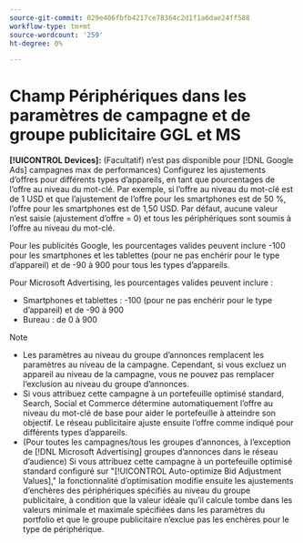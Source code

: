 ```yaml
---
source-git-commit: 029e406fbfb4217ce78364c2d1f1a6dae24ff588
workflow-type: tm+mt
source-wordcount: '259'
ht-degree: 0%

---
```

# Champ Périphériques dans les paramètres de campagne et de groupe publicitaire GGL et MS

**[!UICONTROL Devices]:** (Facultatif) n’est pas disponible pour [!DNL Google Ads] campagnes max de performances) Configurez les ajustements d’offres pour différents types d’appareils, en tant que pourcentages de l’offre au niveau du mot-clé. Par exemple, si l’offre au niveau du mot-clé est de 1 USD et que l’ajustement de l’offre pour les smartphones est de 50 %, l’offre pour les smartphones est de 1,50 USD. Par défaut, aucune valeur n’est saisie (ajustement d’offre = 0) et tous les périphériques sont soumis à l’offre au niveau du mot-clé.

Pour les publicités Google, les pourcentages valides peuvent inclure -100 pour les smartphones et les tablettes (pour ne pas enchérir pour le type d’appareil) et de -90 à 900 pour tous les types d’appareils.

Pour Microsoft Advertising, les pourcentages valides peuvent inclure :

* Smartphones et tablettes : -100 (pour ne pas enchérir pour le type d’appareil) et de -90 à 900
* Bureau : de 0 à 900

>[!NOTE]
>* Les paramètres au niveau du groupe d’annonces remplacent les paramètres au niveau de la campagne. Cependant, si vous excluez un appareil au niveau de la campagne, vous ne pouvez pas remplacer l’exclusion au niveau du groupe d’annonces.
>* Si vous attribuez cette campagne à un portefeuille optimisé standard, Search, Social et Commerce détermine automatiquement l’offre au niveau du mot-clé de base pour aider le portefeuille à atteindre son objectif. Le réseau publicitaire ajuste ensuite l’offre comme indiqué pour différents types d’appareils.
>* (Pour toutes les campagnes/tous les groupes d’annonces, à l’exception de [!DNL Microsoft Advertising] groupes d’annonces dans le réseau d’audience) Si vous attribuez cette campagne à un portefeuille optimisé standard configuré sur &quot;[!UICONTROL Auto-optimize Bid Adjustment Values],&quot; la fonctionnalité d’optimisation modifie ensuite les ajustements d’enchères des périphériques spécifiés au niveau du groupe publicitaire, à condition que la valeur idéale qu’il calcule tombe dans les valeurs minimale et maximale spécifiées dans les paramètres du portfolio et que le groupe publicitaire n’exclue pas les enchères pour le type de périphérique.

